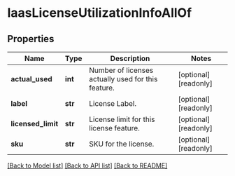 # IaasLicenseUtilizationInfoAllOf

## Properties
Name | Type | Description | Notes
------------ | ------------- | ------------- | -------------
**actual_used** | **int** | Number of licenses actually used for this feature.   | [optional] [readonly] 
**label** | **str** | License Label.   | [optional] [readonly] 
**licensed_limit** | **str** | License limit for this license feature.   | [optional] [readonly] 
**sku** | **str** | SKU for the license.    | [optional] [readonly] 

[[Back to Model list]](../README.md#documentation-for-models) [[Back to API list]](../README.md#documentation-for-api-endpoints) [[Back to README]](../README.md)


